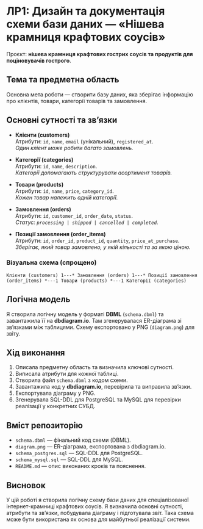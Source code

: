 # ЛР1: Дизайн та документація схеми бази даних — «Нішева крамниця крафтових соусів»

Проєкт: **нішева крамниця крафтових гострих соусів та продуктів для поціновувачів гострого**.

## Тема та предметна область
Основна мета роботи — створити базу даних, яка зберігає інформацію про клієнтів, товари, категорії товарів та замовлення.  

## Основні сутності та зв’язки
- **Клієнти (customers)**  
  Атрибути: `id`, `name`, `email` (унікальний), `registered_at`.  
  *Один клієнт може робити багато замовлень.*  

- **Категорії (categories)**  
  Атрибути: `id`, `name`, `description`.  
  *Категорії допомагають структурувати асортимент товарів.*  

- **Товари (products)**  
  Атрибути: `id`, `name`, `price`, `category_id`.  
  *Кожен товар належить одній категорії.*  

- **Замовлення (orders)**  
  Атрибути: `id`, `customer_id`, `order_date`, `status`.  
  *Статус: `processing | shipped | cancelled | completed`.*  

- **Позиції замовлення (order_items)**  
  Атрибути: `id`, `order_id`, `product_id`, `quantity`, `price_at_purchase`.  
  *Зберігає, який товар замовлено, у якій кількості та за якою ціною.*  

### Візуальна схема (спрощено)
```
Клієнти (customers) 1---* Замовлення (orders) 1---* Позиції замовлення (order_items) *---1 Товари (products) *---1 Категорії (categories)
```

## Логічна модель
Я створила логічну модель у форматі **DBML** (`schema.dbml`) та завантажила її на **dbdiagram.io**. Там згенерувалася ER-діаграма зі зв’язками між таблицями. Схему експортовано у PNG (`diagram.png`) для звіту.

## Хід виконання
1. Описала предметну область та визначила ключові сутності.  
2. Виписала атрибути для кожної таблиці.  
3. Створила файл `schema.dbml` з кодом схеми.  
4. Завантажила код у **dbdiagram.io**, перевірила та виправила зв’язки.  
5. Експортувала діаграму у PNG.  
6. Згенерувала SQL-DDL для PostgreSQL та MySQL для перевірки реалізації у конкретних СУБД.  

## Вміст репозиторію
- `schema.dbml` — фінальний код схеми (DBML).  
- `diagram.png` — ER-діаграма, експортована з dbdiagram.io.  
- `schema_postgres.sql` — SQL-DDL для PostgreSQL.  
- `schema_mysql.sql` — SQL-DDL для MySQL.  
- `README.md` — опис виконаних кроків та пояснення.  

## Висновок
У цій роботі я створила логічну схему бази даних для спеціалізованої інтернет-крамниці крафтових соусів. Я визначила основні сутності, атрибути та зв’язки, побудувала діаграму і підготувала звіт. Така схема може бути використана як основа для майбутньої реалізації системи.  
